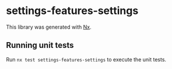 # settings-features-settings

This library was generated with [Nx](https://nx.dev).

## Running unit tests

Run `nx test settings-features-settings` to execute the unit tests.
